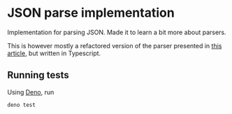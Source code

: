 # JSON parse implementation

Implementation for parsing JSON. Made it to learn a bit more about parsers.

This is however mostly a refactored version of the parser presented in [this article](https://lihautan.com/json-parser-with-javascript/), but written in Typescript.

## Running tests

Using [Deno](https://deno.land), run

```
deno test
```
